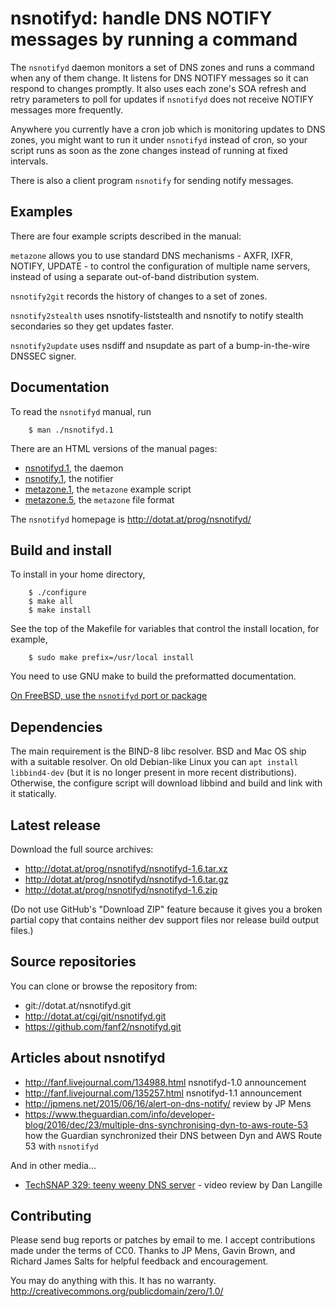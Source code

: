 nsnotifyd: handle DNS NOTIFY messages by running a command
==========================================================

The `nsnotifyd` daemon monitors a set of DNS zones and runs a command
when any of them change. It listens for DNS NOTIFY messages so it can
respond to changes promptly. It also uses each zone's SOA refresh and
retry parameters to poll for updates if `nsnotifyd` does not receive
NOTIFY messages more frequently.

Anywhere you currently have a cron job which is monitoring updates to
DNS zones, you might want to run it under `nsnotifyd` instead of cron,
so your script runs as soon as the zone changes instead of running at
fixed intervals.

There is also a client program `nsnotify` for sending notify messages.


Examples
--------

There are four example scripts described in the manual:

`metazone` allows you to use standard DNS mechanisms - AXFR, IXFR,
NOTIFY, UPDATE - to control the configuration of multiple name
servers, instead of using a separate out-of-band distribution system.

`nsnotify2git` records the history of changes to a set of zones.

`nsnotify2stealth` uses nsnotify-liststealth and nsnotify to
notify stealth secondaries so they get updates faster.

`nsnotify2update` uses nsdiff and nsupdate as part of a bump-in-the-wire
DNSSEC signer.


Documentation
-------------

To read the `nsnotifyd` manual, run

        $ man ./nsnotifyd.1

There are an HTML versions of the manual pages:

  * [nsnotifyd.1](html/nsnotifyd.1.html), the daemon
  * [nsnotify.1](html/nsnotify.1.html), the notifier
  * [metazone.1](html/metazone.1.html), the `metazone` example script
  * [metazone.5](html/metazone.5.html), the `metazone` file format

The `nsnotifyd` homepage is <http://dotat.at/prog/nsnotifyd/>


Build and install
-----------------

To install in your home directory,

        $ ./configure
        $ make all
        $ make install

See the top of the Makefile for variables that control the install
location, for example,

        $ sudo make prefix=/usr/local install

You need to use GNU make to build the preformatted documentation.

[On FreeBSD, use the `nsnotifyd` port or package](https://www.freshports.org/dns/nsnotifyd/)


Dependencies
------------

The main requirement is the BIND-8 libc resolver. BSD and Mac OS ship
with a suitable resolver. On old Debian-like Linux you can `apt
install libbind4-dev` (but it is no longer present in more recent
distributions). Otherwise, the configure script will download libbind
and build and link with it statically.


Latest release
--------------

Download the full source archives:

  * <http://dotat.at/prog/nsnotifyd/nsnotifyd-1.6.tar.xz>
  * <http://dotat.at/prog/nsnotifyd/nsnotifyd-1.6.tar.gz>
  * <http://dotat.at/prog/nsnotifyd/nsnotifyd-1.6.zip>

(Do not use GitHub's "Download ZIP" feature because it gives you
a broken partial copy that contains neither dev support files nor
release build output files.)


Source repositories
-------------------

You can clone or browse the repository from:

  * git://dotat.at/nsnotifyd.git
  * <http://dotat.at/cgi/git/nsnotifyd.git>
  * <https://github.com/fanf2/nsnotifyd.git>


Articles about nsnotifyd
------------------------

  * <http://fanf.livejournal.com/134988.html> nsnotifyd-1.0 announcement
  * <http://fanf.livejournal.com/135257.html> nsnotifyd-1.1 announcement
  * <http://jpmens.net/2015/06/16/alert-on-dns-notify/> review by JP Mens
  * <https://www.theguardian.com/info/developer-blog/2016/dec/23/multiple-dns-synchronising-dyn-to-aws-route-53> how the Guardian synchronized their DNS between Dyn and AWS Route 53 with `nsnotifyd`

And in other media...

  * [TechSNAP 329: teeny weeny DNS server](http://www.jupiterbroadcasting.com/116921/teeny-weeny-dns-server-techsnap-329/) -
    video review by Dan Langille


Contributing
------------

Please send bug reports or patches by email to me. I accept
contributions made under the terms of CC0. Thanks to JP Mens, Gavin
Brown, and Richard James Salts for helpful feedback and encouragement.

You may do anything with this. It has no warranty.  
<http://creativecommons.org/publicdomain/zero/1.0/>

